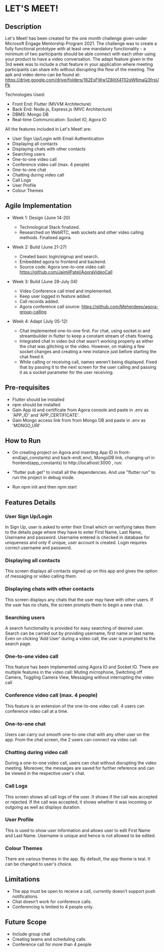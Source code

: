 # LET'S MEET!

## Description

Let's Meet! has been created for the one month challenge given under Microsoft Engage Mentorship Program 2021. 
The challenge was to create a fully functional prototype with at least one mandatory functionality - a minimum of two participants should be able connect with each other using your product to have a video conversation.
The adapt feature given in the 3rd week was to include a chat feature in your application where meeting participants can share info without disrupting the flow of the meeting. The apk and video demo can be found at: https://drive.google.com/drive/folders/162EsFWw1Z8litX411l2qW6maQ3frsUPk

Technologies Used:
- Front End: Flutter (MVVM Architecture)
- Back End: Node.js, Express.js (MVC Architecture)
- DBMS: Mongo DB
- Real-time Communication: Socket IO, Agora IO

All the features included in Let's Meet! are:
- User Sign Up/Login with Email Authentication 
- Displaying all contacts
- Displaying chats with other contacts
- Searching users
- One-to-one video call
- Conference video call (max. 4 people)
- One-to-one chat
- Chatting during video call
- Call Logs
- User Profile
- Colour Themes

## Agile Implementation
- Week 1: Design (June 14-20)
    * Technological Stack finalized. 
    * Researched on WebRTC, web sockets and other video calling methods. Finalised agora.

- Week 2: Build (June 21-27)
    * Created basic login/signup and search. 
    * Embedded agora to frontend and backend.
    * Source code: Agora one-to-one video call: https://github.com/JaimilPatel/AgoraVideoCall

- Week 3: Build (June 28-July 04)
    * Video Conference call tried and implemented.
    * Keep user logged in feature added.
    * Call records added. 
    * Agora conference call source: https://github.com/Meherdeep/agora-group-calling

- Week 4: Adapt (July 05-12)
    * Chat implemented one-to-one first. For chat, using socket.io and streambuilder in flutter to keep a constant stream of chats flowing.
    * Integrated chat in video but chat wasn’t working properly as either the chat was glitching or the video. However, on making a few socket changes and creating a new instance just before starting the chat fixed it.
    * While calling or receiving call, names weren’t being displayed. Fixed that by passing it to the next screen for the user calling and passing it as a socket parameter for the user receiving.


## Pre-requisites 

- Flutter should be installed
- npm should be installed
- Gain App id and certificate from Agora console and paste in .env as 'APP_ID' and 'APP_CERTIFICATE'.
- Gain Mongo access link from from Mongo DB and paste in .env as 'MONGO_URI'

## How to Run

- On creating project on Agora and inserting App ID in front-end(api_constants) and back-end(.env), MongoDB link, changing url in frontend(app_constants) to http://localhost:3000 , run:

- "flutter pub get" to install all the dependencies. And use "flutter run" to run the project in debug mode. 

- Run npm init and then npm start

## Features Details

### User Sign Up/Login
In Sign Up, user is asked to enter their Email which on verifying takes them to the details page where they have to enter First Name, Last Name, Username and password. Username entered is checked in database for uniqueness and only if unique, user account is created. Login requires correct username and password.

### Displaying all contacts
This screen displays all contacts signed up on this app and gives the option of messaging or video calling them.

### Displaying chats with other contacts
This screen displays any chats that the user may have with other users. If the user has no chats, the screen prompts them to begin a new chat.

### Searching users
A search functionality is provided for easy searching of desired user. Search can be carried out by providing username, first name or last name. Even on clicking 'Add User' during a video call, the user is prompted to the search page.

### One-to-one video call
This feature has been implemented using Agora IO and Socket IO. There are multiple features in the video call: Muting microphone, Switching off Camera, Toggling Camera View, Messaging without interrupting the video call

### Conference video call (max. 4 people)
This feature is an extension of the one-to-one video call. 4 users can conference video call at a time.

### One-to-one chat
Users can carry out smooth one-to-one chat with any other user on the app. From the chat screen, the 2 users can connect via video call.

### Chatting during video call
During a one-to-one video call, users can chat without disrupting the video meeting. Moreover, the messages are saved for further reference and can be viewed in the respective user's chat. 

### Call Logs
This screen shows all call logs of the user. It shows if the call was accepted or rejected. If the call was accepted, it shows whether it was incoming or outgoing as well as displays duration.

### User Profile
This is used to show user information and allows user to edit First Name and Last Name. Username is unique and hence is not allowed to be edited.

### Colour Themes
There are various themes in the app. By default, the app theme is teal. It can be changed to user's choice.

## Limitations
- The app must be open to receive a call, currently doesn’t support push notifications.
- Chat doesn’t work for conference calls.
- Conferencing is limited to 4 people only.

## Future Scope
- Include group chat
- Creating teams and scheduling calls
- Conference call for more than 4 people
